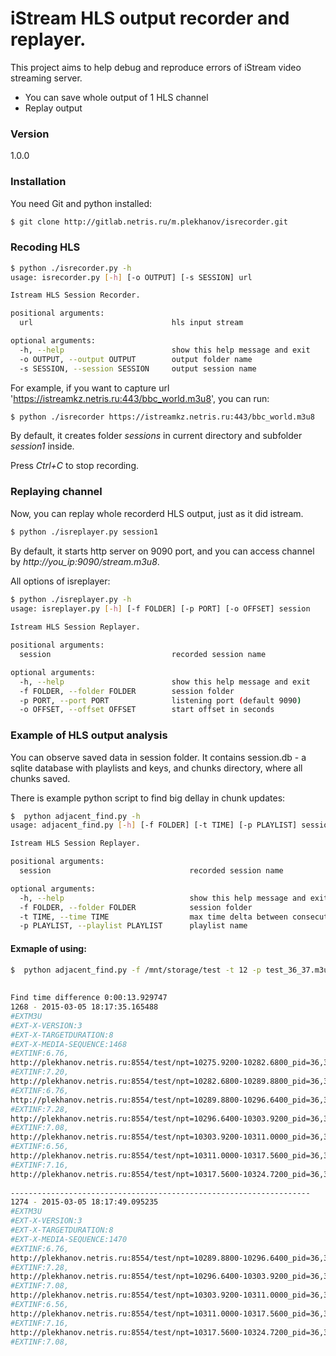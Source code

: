 # iStream HLS output recorder and replayer.

This project aims to help debug and reproduce errors of iStream video streaming server.

  - You can save whole output of 1 HLS channel
  - Replay output

### Version
1.0.0

### Installation

You need Git and python installed:

```sh
$ git clone http://gitlab.netris.ru/m.plekhanov/isrecorder.git
```

### Recoding HLS
```sh
$ python ./isrecorder.py -h                             
usage: isrecorder.py [-h] [-o OUTPUT] [-s SESSION] url   

Istream HLS Session Recorder.                            

positional arguments:                                    
  url                               hls input stream                 

optional arguments:                                      
  -h, --help                        show this help message and exit  
  -o OUTPUT, --output OUTPUT        output folder name               
  -s SESSION, --session SESSION     output session name              
```

For example, if you want to capture url 'https://istreamkz.netris.ru:443/bbc_world.m3u8', you can run:
```sh
$ python ./isrecorder https://istreamkz.netris.ru:443/bbc_world.m3u8
```
By default, it creates folder _sessions_ in current directory and subfolder _session1_ inside.

Press _Ctrl+C_ to stop recording.

### Replaying channel

Now, you can replay whole recorderd HLS output, just as it did istream.
```sh
$ python ./isreplayer.py session1
```
By default, it starts http server on 9090 port, and you can access channel by _http://you_ip:9090/stream.m3u8_.

All options of isreplayer:
```sh
$ python ./isreplayer.py -h                                       
usage: isreplayer.py [-h] [-f FOLDER] [-p PORT] [-o OFFSET] session
 
Istream HLS Session Replayer.                                      

positional arguments:                                              
  session                           recorded session name                      

optional arguments:                                                
  -h, --help                        show this help message and exit            
  -f FOLDER, --folder FOLDER        session folder                             
  -p PORT, --port PORT              listening port (default 9090)              
  -o OFFSET, --offset OFFSET        start offset in seconds                    
```

### Example of HLS output analysis

You can observe saved data in session folder. It contains session.db - a sqlite database with playlists and keys, and chunks directory, where all chunks saved.

There is example python script to find big dellay in chunk updates:
```sh
$  python adjacent_find.py -h                                                  
usage: adjacent_find.py [-h] [-f FOLDER] [-t TIME] [-p PLAYLIST] session       

Istream HLS Session Replayer.                                                  

positional arguments:                                                          
  session                               recorded session name                                  

optional arguments:                                                            
  -h, --help                            show this help message and exit                        
  -f FOLDER, --folder FOLDER            session folder                                         
  -t TIME, --time TIME                  max time delta between consecutive rows (seconds)      
  -p PLAYLIST, --playlist PLAYLIST      playlist name                                          
```

#### Exmaple of using:
```sh
$  python adjacent_find.py -f /mnt/storage/test -t 12 -p test_36_37.m3u8 session1
                                                                                            
                                                                                            
Find time difference 0:00:13.929747                                                         
1268 - 2015-03-05 18:17:35.165488                                                           
#EXTM3U                                                                                     
#EXT-X-VERSION:3                                                                            
#EXT-X-TARGETDURATION:8                                                                     
#EXT-X-MEDIA-SEQUENCE:1468                                                                  
#EXTINF:6.76,                                                                               
http://plekhanov.netris.ru:8554/test/npt=10275.9200-10282.6800_pid=36,37.ts                 
#EXTINF:7.20,                                                                               
http://plekhanov.netris.ru:8554/test/npt=10282.6800-10289.8800_pid=36,37.ts                 
#EXTINF:6.76,                                                                               
http://plekhanov.netris.ru:8554/test/npt=10289.8800-10296.6400_pid=36,37.ts                 
#EXTINF:7.28,                                                                               
http://plekhanov.netris.ru:8554/test/npt=10296.6400-10303.9200_pid=36,37.ts                 
#EXTINF:7.08,                                                                               
http://plekhanov.netris.ru:8554/test/npt=10303.9200-10311.0000_pid=36,37.ts                 
#EXTINF:6.56,                                                                               
http://plekhanov.netris.ru:8554/test/npt=10311.0000-10317.5600_pid=36,37.ts                 
#EXTINF:7.16,                                                                               
http://plekhanov.netris.ru:8554/test/npt=10317.5600-10324.7200_pid=36,37.ts                 
                                                                                            
-------------------------------------------------------------------                         
1274 - 2015-03-05 18:17:49.095235                                                           
#EXTM3U                                                                                     
#EXT-X-VERSION:3                                                                            
#EXT-X-TARGETDURATION:8                                                                     
#EXT-X-MEDIA-SEQUENCE:1470                                                                  
#EXTINF:6.76,                                                                               
http://plekhanov.netris.ru:8554/test/npt=10289.8800-10296.6400_pid=36,37.ts                 
#EXTINF:7.28,                                                                               
http://plekhanov.netris.ru:8554/test/npt=10296.6400-10303.9200_pid=36,37.ts                 
#EXTINF:7.08,                                                                               
http://plekhanov.netris.ru:8554/test/npt=10303.9200-10311.0000_pid=36,37.ts                 
#EXTINF:6.56,                                                                               
http://plekhanov.netris.ru:8554/test/npt=10311.0000-10317.5600_pid=36,37.ts                 
#EXTINF:7.16,                                                                               
http://plekhanov.netris.ru:8554/test/npt=10317.5600-10324.7200_pid=36,37.ts                 
#EXTINF:7.08,                                                                               

```